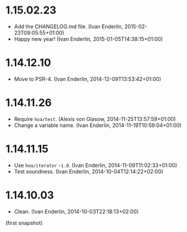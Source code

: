 # 1.15.02.23

  * Add the CHANGELOG.md file. (Ivan Enderlin, 2015-02-23T09:05:55+01:00)
  * Happy new year! (Ivan Enderlin, 2015-01-05T14:38:15+01:00)

# 1.14.12.10

  * Move to PSR-4. (Ivan Enderlin, 2014-12-09T13:53:42+01:00)

# 1.14.11.26

  * Require `hoa/test`. (Alexis von Glasow, 2014-11-25T13:57:59+01:00)
  * Change a variable name. (Ivan Enderlin, 2014-11-19T10:59:04+01:00)

# 1.14.11.15

  * Use `hoa/iterator` `~1.0`. (Ivan Enderlin, 2014-11-09T11:02:33+01:00)
  * Test soundness. (Ivan Enderlin, 2014-10-04T12:14:22+02:00)

# 1.14.10.03

  * Clean. (Ivan Enderlin, 2014-10-03T22:18:13+02:00)

(first snapshot)
